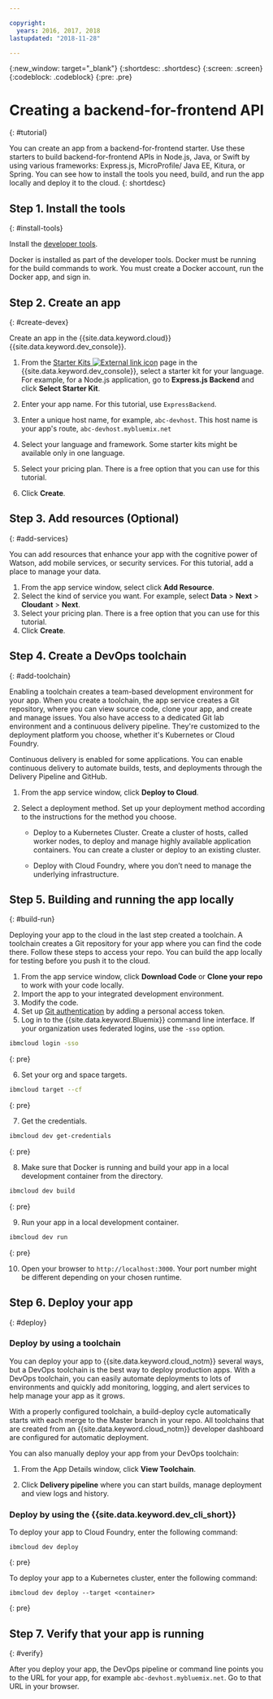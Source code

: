 ```yaml
---

copyright:
  years: 2016, 2017, 2018
lastupdated: "2018-11-28"

---
```


{:new_window: target="_blank"}
{:shortdesc: .shortdesc}
{:screen: .screen}
{:codeblock: .codeblock}
{:pre: .pre}

# Creating a backend-for-frontend API
{: #tutorial}

You can create an app from a backend-for-frontend starter. Use these starters to build backend-for-frontend APIs in Node.js, Java, or Swift by using various frameworks: Express.js, MicroProfile/ Java EE, Kitura, or Spring. You can see how to install the tools you need, build, and run the app locally and deploy it to the cloud.
{: shortdesc}

## Step 1. Install the tools
{: #install-tools}

Install the [developer tools](/docs/cli/index.html).

Docker is installed as part of the developer tools. Docker must be running for the build commands to work. You must create a Docker account, run the Docker app, and sign in.

## Step 2. Create an app
{: #create-devex}

Create an app in the {{site.data.keyword.cloud}} {{site.data.keyword.dev_console}}.

1. From the [Starter Kits ![External link icon](../../icons/launch-glyph.svg "External link icon")](https://{DomainName}/developer/appservice/starter-kits/) page in the {{site.data.keyword.dev_console}}, select a starter kit for your language. For example, for a Node.js application, go to **Express.js Backend** and click **Select Starter Kit**.

2. Enter your app name. For this tutorial, use `ExpressBackend`.

3. Enter a unique host name, for example, `abc-devhost`. This host name is your app's route, `abc-devhost.mybluemix.net`
4. Select your language and framework. Some starter kits might be available only in one language.
5. Select your pricing plan. There is a free option that you can use for this tutorial.
6. Click **Create**.

## Step 3. Add resources (Optional)
{: #add-services}

You can add resources that enhance your app with the cognitive power of Watson, add mobile services, or security services. For this tutorial, add a place to manage your data.

1. From the app service window, select click **Add Resource**.
2. Select the kind of service you want. For example, select **Data** > **Next** > **Cloudant** > **Next**.
3. Select your pricing plan. There is a free option that you can use for this tutorial.
4. Click **Create**.

## Step 4. Create a DevOps toolchain
{: #add-toolchain}

Enabling a toolchain creates a team-based development environment for your app. When you create a toolchain, the app service creates a Git repository, where you can view source code, clone your app, and create and manage issues. You also have access to a dedicated Git lab environment and a continuous delivery pipeline. They're customized to the deployment platform you choose, whether it's Kubernetes or Cloud Foundry.

Continuous delivery is enabled for some applications. You can enable continuous delivery to automate builds, tests, and deployments through the Delivery Pipeline and GitHub.

1. From the app service window, click **Deploy to Cloud**.
2. Select a deployment method. Set up your deployment method according to the instructions for the method you choose.

    * Deploy to a Kubernetes Cluster. Create a cluster of hosts, called worker nodes, to deploy and manage highly available application containers. You can create a cluster or deploy to an existing cluster.

    * Deploy with Cloud Foundry, where you don’t need to manage the underlying infrastructure.

## Step 5. Building and running the app locally
{: #build-run}

Deploying your app to the cloud in the last step created a toolchain. A toolchain creates a Git repository for your app where you can find the code there. Follow these steps to access your repo. You can build the app locally for testing before you push it to the cloud.

1. From the app service window, click **Download Code** or **Clone your repo** to work with your code locally.
2. Import the app to your integrated development environment.
3. Modify the code.
4. Set up [Git authentication](/docs/services/ContinuousDelivery/git_working.html#git_authentication) by adding a personal access token.
5. Log in to the {{site.data.keyword.Bluemix}} command line interface. If your organization uses federated logins, use the `-sso` option.

  ```bash
  ibmcloud login -sso
  ```
  {: pre}

6. Set your org and space targets.

  ```bash
  ibmcloud target --cf
  ```
  {: pre}

7.  Get the credentials.

  ```bash
  ibmcloud dev get-credentials
  ```
  {: pre}

8. Make sure that Docker is running and build your app in a local development container from the directory.

  ```bash
  ibmcloud dev build
  ```
  {: pre}

9. Run your app in a local development container.

  ```bash
  ibmcloud dev run
  ```
  {: pre}

10.  Open your browser to `http://localhost:3000`. Your port number might be different depending on your chosen runtime.

## Step 6. Deploy your app
{: #deploy}

### Deploy by using a toolchain

You can deploy your app to {{site.data.keyword.cloud_notm}} several ways, but a DevOps toolchain is the best way to deploy production apps. With a DevOps toolchain, you can easily automate deployments to lots of environments and quickly add monitoring, logging, and alert services to help manage your app as it grows.

With a properly configured toolchain, a build-deploy cycle automatically starts with each merge to the Master branch in your repo. All toolchains that are created from an {{site.data.keyword.cloud_notm}} developer dashboard are configured for automatic deployment.

You can also manually deploy your app from your DevOps toolchain:

1. From the App Details window, click **View Toolchain**.

2. Click **Delivery pipeline** where you can start builds, manage deployment and view logs and history.

### Deploy by using the {{site.data.keyword.dev_cli_short}}

To deploy your app to Cloud Foundry, enter the following command:

```
ibmcloud dev deploy
```
{: pre}

To deploy your app to a Kubernetes cluster, enter the following command:

```
ibmcloud dev deploy --target <container>
```
{: pre}

## Step 7. Verify that your app is running
{: #verify}

After you deploy your app, the DevOps pipeline or command line points you to the URL for your app, for example `abc-devhost.mybluemix.net`. Go to that URL in your browser.
